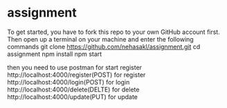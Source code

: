 # assignment
To get started, you have to fork this repo to your own GitHub account first. Then open up a terminal on your machine and enter the following commands
git clone https://github.com/nehasakl/assignment.git
cd assignment
npm install
npm start

then you need to use postman for start register 
http://localhost:4000/register(POST) for register 
http://localhost:4000/login(POST) for login
http://localhost:4000/delete(DELTE) for delete
http://localhost:4000/update(PUT) for update
